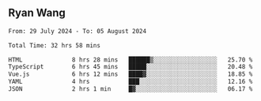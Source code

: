 ## Ryan Wang

<!--START_SECTION:waka-->

```txt
From: 29 July 2024 - To: 05 August 2024

Total Time: 32 hrs 58 mins

HTML              8 hrs 28 mins   ██████▒░░░░░░░░░░░░░░░░░░   25.70 %
TypeScript        6 hrs 45 mins   █████░░░░░░░░░░░░░░░░░░░░   20.48 %
Vue.js            6 hrs 12 mins   ████▓░░░░░░░░░░░░░░░░░░░░   18.85 %
YAML              4 hrs           ███░░░░░░░░░░░░░░░░░░░░░░   12.16 %
JSON              2 hrs 1 min     █▓░░░░░░░░░░░░░░░░░░░░░░░   06.17 %
```

<!--END_SECTION:waka-->
